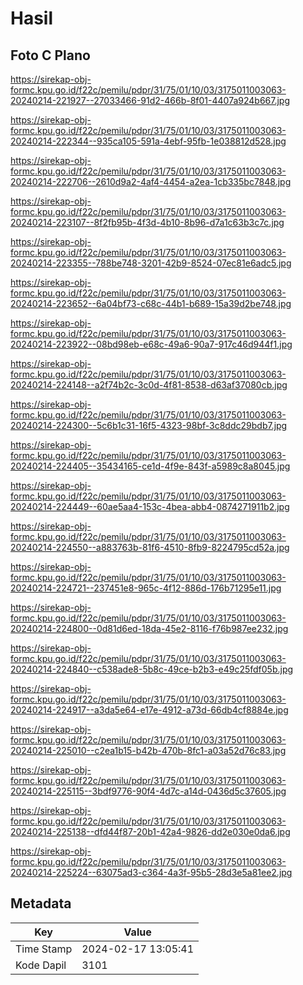 # Hasil

## Foto C Plano

https://sirekap-obj-formc.kpu.go.id/f22c/pemilu/pdpr/31/75/01/10/03/3175011003063-20240214-221927--27033466-91d2-466b-8f01-4407a924b667.jpg

https://sirekap-obj-formc.kpu.go.id/f22c/pemilu/pdpr/31/75/01/10/03/3175011003063-20240214-222344--935ca105-591a-4ebf-95fb-1e038812d528.jpg

https://sirekap-obj-formc.kpu.go.id/f22c/pemilu/pdpr/31/75/01/10/03/3175011003063-20240214-222706--2610d9a2-4af4-4454-a2ea-1cb335bc7848.jpg

https://sirekap-obj-formc.kpu.go.id/f22c/pemilu/pdpr/31/75/01/10/03/3175011003063-20240214-223107--8f2fb95b-4f3d-4b10-8b96-d7a1c63b3c7c.jpg

https://sirekap-obj-formc.kpu.go.id/f22c/pemilu/pdpr/31/75/01/10/03/3175011003063-20240214-223355--788be748-3201-42b9-8524-07ec81e6adc5.jpg

https://sirekap-obj-formc.kpu.go.id/f22c/pemilu/pdpr/31/75/01/10/03/3175011003063-20240214-223652--6a04bf73-c68c-44b1-b689-15a39d2be748.jpg

https://sirekap-obj-formc.kpu.go.id/f22c/pemilu/pdpr/31/75/01/10/03/3175011003063-20240214-223922--08bd98eb-e68c-49a6-90a7-917c46d944f1.jpg

https://sirekap-obj-formc.kpu.go.id/f22c/pemilu/pdpr/31/75/01/10/03/3175011003063-20240214-224148--a2f74b2c-3c0d-4f81-8538-d63af37080cb.jpg

https://sirekap-obj-formc.kpu.go.id/f22c/pemilu/pdpr/31/75/01/10/03/3175011003063-20240214-224300--5c6b1c31-16f5-4323-98bf-3c8ddc29bdb7.jpg

https://sirekap-obj-formc.kpu.go.id/f22c/pemilu/pdpr/31/75/01/10/03/3175011003063-20240214-224405--35434165-ce1d-4f9e-843f-a5989c8a8045.jpg

https://sirekap-obj-formc.kpu.go.id/f22c/pemilu/pdpr/31/75/01/10/03/3175011003063-20240214-224449--60ae5aa4-153c-4bea-abb4-0874271911b2.jpg

https://sirekap-obj-formc.kpu.go.id/f22c/pemilu/pdpr/31/75/01/10/03/3175011003063-20240214-224550--a883763b-81f6-4510-8fb9-8224795cd52a.jpg

https://sirekap-obj-formc.kpu.go.id/f22c/pemilu/pdpr/31/75/01/10/03/3175011003063-20240214-224721--237451e8-965c-4f12-886d-176b71295e11.jpg

https://sirekap-obj-formc.kpu.go.id/f22c/pemilu/pdpr/31/75/01/10/03/3175011003063-20240214-224800--0d81d6ed-18da-45e2-8116-f76b987ee232.jpg

https://sirekap-obj-formc.kpu.go.id/f22c/pemilu/pdpr/31/75/01/10/03/3175011003063-20240214-224840--c538ade8-5b8c-49ce-b2b3-e49c25fdf05b.jpg

https://sirekap-obj-formc.kpu.go.id/f22c/pemilu/pdpr/31/75/01/10/03/3175011003063-20240214-224917--a3da5e64-e17e-4912-a73d-66db4cf8884e.jpg

https://sirekap-obj-formc.kpu.go.id/f22c/pemilu/pdpr/31/75/01/10/03/3175011003063-20240214-225010--c2ea1b15-b42b-470b-8fc1-a03a52d76c83.jpg

https://sirekap-obj-formc.kpu.go.id/f22c/pemilu/pdpr/31/75/01/10/03/3175011003063-20240214-225115--3bdf9776-90f4-4d7c-a14d-0436d5c37605.jpg

https://sirekap-obj-formc.kpu.go.id/f22c/pemilu/pdpr/31/75/01/10/03/3175011003063-20240214-225138--dfd44f87-20b1-42a4-9826-dd2e030e0da6.jpg

https://sirekap-obj-formc.kpu.go.id/f22c/pemilu/pdpr/31/75/01/10/03/3175011003063-20240214-225224--63075ad3-c364-4a3f-95b5-28d3e5a81ee2.jpg


## Metadata

| Key        | Value               |
| ---------- | ------------------- |
| Time Stamp | 2024-02-17 13:05:41 |
| Kode Dapil | 3101                |



